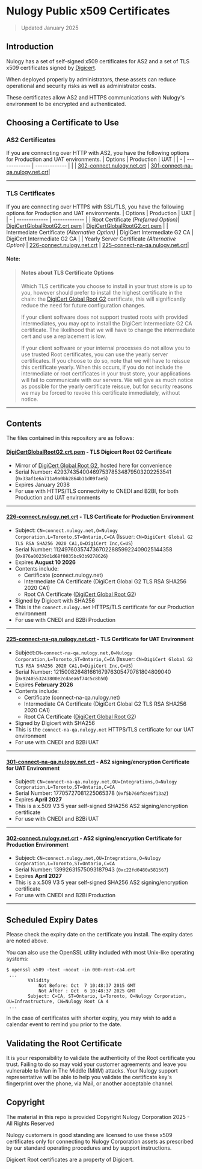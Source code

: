 # Nulogy Public x509 Certificates

> Updated January 2025

## Introduction

Nulogy has a set of self-signed x509 certificates for AS2 and a set of TLS x509 certificates signed by [Digicert](https://www.digicert.com/kb/digicert-root-certificates.htm). 

When deployed properly by administrators, these assets can reduce operational and security risks as well as administrator costs.

These certificates allow AS2 and HTTPS communications with Nulogy's environment to be encrypted and authenticated.


## Choosing a Certificate to Use

### AS2 Certificates

If you are connecting over HTTP with AS2, you have the following options for Production and UAT environments.
| Options  | Production  | UAT |
| - | ------------- | ------------- |
| | [302-connect.nulogy.net.crt](302-connect.nulogy.net.crt) | [301-connect-na-qa.nulogy.net.crt](301-connect-na-qa.nulogy.net.crt)|

---

### TLS Certificates

If you are connecting over HTTPS with SSL/TLS, you have the following options for Production and UAT environments.
| Options  | Production  | UAT |
| - | ------------- | ------------- |
| Root Certificate *(Preferred Option)*| [DigiCertGlobalRootG2.crt.pem](DigiCertGlobalRootG2.crt.pem) | [DigiCertGlobalRootG2.crt.pem](DigiCertGlobalRootG2.crt.pem)   |
| Intermediate Certificate *(Alternative Option)* | DigiCert Intermediate G2 CA  | DigiCert Intermediate G2 CA  |
| Yearly Server Certificate *(Alternative Option)* | [226-connect.nulogy.net.crt](226-connect.nulogy.net.pem) | [225-connect-na-qa.nulogy.net.crt](225-connect-na-qa.nulogy.net.crt)|


#### Note: 
> #### Notes about TLS Certificate Options
>
> 
> Which TLS certificate you choose to install in your trust store is up to you, however should prefer to install
> the highest certificate in the chain: the [DigiCert Global Root G2](#digicertglobalrootg2crtpem---tls-digicert-root-g2-certificate) certificate,
> this will significantly reduce the need for future configuration changes.
>
> If your client software does not support trusted roots with provided intermediates, you may opt to install the DigiCert Intermediate G2 CA certificate.
> The likelihood that we will have to change the intermediate cert and use a replacement is low.
>
> If your client software or your internal processes do not allow you to use trusted Root certificates, you can use the yearly server certificates.
> If you choose to do so, note that we will have to reissue this certificate yearly.
> When this occurs, if you do not include the intermediate or root certificates in your trust store, your applications will fail to communicate with our servers.
> We will give as much notice as possible for the yearly certificate reissue, but for security reasons we may be forced to revoke this certificate immediately, without notice.

---

## Contents

The files contained in this repository are as follows:

#### [DigiCertGlobalRootG2.crt.pem](DigiCertGlobalRootG2.crt.pem) - TLS Digicert Root G2 Certificate 
- Mirror of [DigiCert Global Root G2](https://www.digicert.com/kb/digicert-root-certificates.htm#:~:text=03%3A3A%3AF1%3AE6%3AA7%3A11%3AA9%3AA0%3ABB%3A28%3A64%3AB1%3A1D%3A09%3AFA%3AE5), hosted here for convenience
- Serial Number: 4293743540046975378534879503202253541 (`0x33af1e6a711a9a0bb2864b11d09fae5`)
- Expires January 2038
- For use with HTTPS/TLS connectivity to CNEDI and B2BI, for both Production and UAT environments
---

#### [226-connect.nulogy.net.crt](226-connect.nulogy.net.crt) - TLS Certificate for Production Environment

- Subject: `CN=connect.nulogy.net,O=Nulogy Corporation,L=Toronto,ST=Ontario,C=CA` (Issuer: `CN=DigiCert Global G2 TLS RSA SHA256 2020 CA1,O=DigiCert Inc,C=US`)
- Serial Number: 11249760357473670228859922409025144358 (`0x876a00239d1d68f8035bc93b9278626`)
- Expires **August 10 2026**
- Contents include:
  - Certificate (connect.nulogy.net)
  - Intermediate CA Certificate (DigiCert Global G2 TLS RSA SHA256 2020 CA1)
  - Root CA Certificate ([DigiCert Global Root G2](#digicertglobalrootg2crtpem---tls-digicert-root-g2-certificate))
- Signed by Digicert with SHA256
- This is the `connect.nulogy.net` HTTPS/TLS certificate for our Production environment
- For use with CNEDI and B2Bi Production

---

#### [225-connect-na-qa.nulogy.net.crt](225-connect-na-qa.nulogy.net.crt) - TLS Certificate for UAT Environment

- Subject:`CN=connect-na-qa.nulogy.net,O=Nulogy Corporation,L=Toronto,ST=Ontario,C=CA` (Issuer: `CN=DigiCert Global G2 TLS RSA SHA256 2020 CA1,O=DigiCert Inc,C=US`)
- Serial Number: 12150082648166167976305470781804809040 (`0x9240553243800e2cdaea6f74c5c8b50`)
- Expires **February 2026**
- Contents include:
  - Certificate (connect-na-qa.nulogy.net)
  - Intermediate CA Certificate (DigiCert Global G2 TLS RSA SHA256 2020 CA1)
  - Root CA Certificate ([DigiCert Global Root G2](#digicertglobalrootg2crtpem---tls-digicert-root-g2-certificate))
- Signed by Digicert with SHA256
- This is the `connect-na-qa.nulogy.net` HTTPS/TLS certificate for our UAT environment
- For use with CNEDI and B2Bi UAT

---

#### [301-connect-na-qa.nulogy.net.crt](301-connect-na-qa.nulogy.net.crt) - AS2 signing/encryption Certificate for UAT Environment

- Subject: `CN=connect-na-qa.nulogy.net,OU=Integrations,O=Nulogy Corporation,L=Toronto,ST=Ontario,C=CA`
- Serial Number: 17705727081225065378 (`0xf5b760f8ae6f13a2`)
- Expires **April 2027**
- This is a x.509 V3 5 year self-signed SHA256 AS2 signing/encryption certificate
- For use with CNEDI and B2Bi UAT

---

#### [302-connect.nulogy.net.crt](302-connect.nulogy.net.crt) - AS2 signing/encryption Certificate for Production Environment

- Subject: `CN=connect.nulogy.net,OU=Integrations,O=Nulogy Corporation,L=Toronto,ST=Ontario,C=CA`
- Serial Number: 13992631575093187943 (`0xc22fd0480a581567`)
- Expires **April 2027**
- This is a x.509 V3 5 year self-signed SHA256 AS2 signing/encryption certificate
- For use with CNEDI and B2Bi Production

---

## Scheduled Expiry Dates

Please check the expiry date on the certificate you install. The expiry dates are noted above. 

You can also use the OpenSSL utility included with most Unix-like operating systems:
```
$ openssl x509 -text -noout -in 000-root-ca4.crt
 ...
        Validity
            Not Before: Oct  7 10:48:37 2015 GMT
            Not After : Oct  6 10:48:37 2025 GMT
        Subject: C=CA, ST=Ontario, L=Toronto, O=Nulogy Corporation, OU=Infrastructure, CN=Nulogy Root CA 4
 ...
```

In the case of certificates with shorter expiry, you may wish to add a calendar event to remind you prior to the date.

## Validating the Root Certificate

It is your responsibility to validate the authenticity of the Root certificate you trust.
Failing to do so may void your customer agreements and leave you vulnerable to Man in The Middle (MitM) attacks.
Your Nulogy support representative will be able to help you validate the certificate key's fingerprint over the phone, via Mail, or another acceptable channel.

## Copyright

The material in this repo is provided Copyright Nulogy Corporation 2025 - All Rights Reserved

Nulogy customers in good standing are licensed to use these x509 certificates only for connecting to Nulogy Corporation assets as prescribed by our standard operating procedures and by support instructions.

Digicert Root certificates are a property of Digicert.
